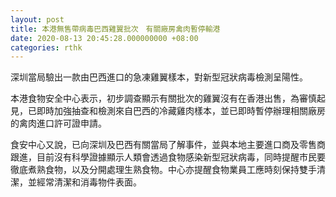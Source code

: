 ```yaml
---
layout: post
title: 本港無售帶病毒巴西雞翼批次　有關廠房禽肉暫停輸港
date: 2020-08-13 20:45:28.000000000 +08:00
categories: rthk
---
```


深圳當局驗出一款由巴西進口的急凍雞翼樣本，對新型冠狀病毒檢測呈陽性。

本港食物安全中心表示，初步調查顯示有關批次的雞翼沒有在香港出售，為審慎起見，已即時加強抽查和檢測來自巴西的冷藏雞肉樣本，並已即時暫停辦理相關廠房的禽肉進口許可證申請。

食安中心又說，已向深圳及巴西有關當局了解事件，並與本地主要進口商及零售商跟進，目前沒有科學證據顯示人類會透過食物感染新型冠狀病毒，同時提醒市民要徹底煮熟食物，以及分開處理生熟食物。中心亦提醒食物業員工應時刻保持雙手清潔，並經常清潔和消毒物件表面。

